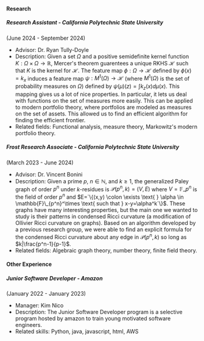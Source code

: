 


#### Research

##### Research Assistant - *California Polytechnic State University*
(June 2024 - September 2024)
- Advisor: Dr. Ryan Tully-Doyle
- Description: Given a set $\Omega$ and a positive semidefinite kernel function $K:\Omega\times\Omega\rightarrow\mathbb{R}$, Mercer's theorem guarentees a unique RKHS $\mathcal{H}$ such that $K$ is the kernel for $\mathcal{H}$. The feature map $\phi:\Omega\rightarrow \mathcal{H}$ defined by $\phi(x)=k_x$ induces a feature map $\psi:M^1(\Omega)\rightarrow \mathcal{H}$ (where $M^1(\Omega)$ is the set of probability measures on $\Omega$) defined by $\psi(\mu)(z) = \int k_z(x) d\mu(x)$. This mapping gives us a lot of nice properties. In particular, it lets us deal with functions on the set of measures more easily. This can be applied to modern portfolio theory, where portfolios are modeled as measures on the set of assets. This allowed us to find an efficient algorithm for finding the efficient frontier. 
- Related fields: Functional analysis, measure theory, Markowitz's modern portfolio theory.

##### Frost Research Associate - *California Polytechnic State University*
(March 2023 - June 2024)
- Advisor: Dr. Vincent Bonini
- Description: Given a prime $p$, $n\in\mathbb{N}$, and $k\geq 1$, the generalized Paley graph of order $p^n$ under $k$-residues is $\mathcal{P}(p^n, k) = (V,E)$ where $V=\mathbb{F}\_{p^n}$ is the field of order $p^n$ and $E=`\{(x,y) \colon \exists \text{ } \alpha \in \mathbb{F}\_{p^n}^\times \text{ such that } x-y=\alpha^k`\}$. These graphs have many interesting properties, but the main one we wanted to study is their patterns in condensed Ricci curvature (a modification of Ollivier Ricci curvature on graphs). Based on an algorithm developed by a previous research group, we were able to find an explicit formula for the condensed Ricci curvature about any edge in $\mathcal{P}(p^n, k)$ so long as $k|\frac{p^n-1}{p-1}$.
- Related fields: Algebraic graph theory, number theory, finite field theory.

#### Other Experience

##### Junior Software Developer - *Amazon*
(January 2022 - January 2023)
- Manager: Kim Nico
- Description: The Junior Software Developer program is a selective program hosted by amazon to train young motivated software engineers. 
- Related skills: Python, java, javascript, html, AWS